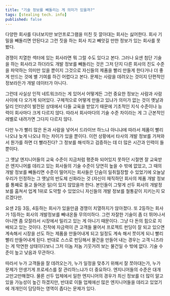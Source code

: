```yaml
---
title: "기술 정보를 빼돌리는 게 의미가 있을까?"
tags: [stealing tech. info]
published: false
---
```


다양한 회사를 다녀보지만 보안프로그램을 미친 듯 깔아대는 회사는 싫어한다. 회사 기밀을 빼돌리면 안된다고 그런 짓을 하는 회사 치고 빼앗길 만한 정보가 있는 회사를 못 봤다. 

경쟁이 치열한 섹터에 있는 회사라면 뭐 그럴 수도 있다고 본다. 그러나 요샌 첨단 기술을 하는 회사라고 하더라도 개발 정보를 빼돌리는 것은 그저 단지 다른 회사의 진도 수준을 파악하는 의미만 있을 뿐이지 그것으로 자신들의 제품을 빨리 만들게 한다거나 더 좋게 만드는 것에 별 기여를 하긴 어렵다고 본다. 문제는 사람을 데려오는 것이지 단편적인 정보라든가 개발 데이터가 아니다.

그런데 사실상 인적 네트워크라는 게 있어서 어떻게든 그런 중요한 정보는 사람과 사람 사이에 다 오가게 되어있다. 구체적으로 어떻게 만들고 있냐가 의미가 없는 것이 옛날과 달리 인터넷이 발전된 상태에서 다들 교육을 받았기 때문에 기초적인 지식 수준이나 능력이 회사마다 크게 다르지 않다. 따라서 회사마다의 기술 수준 차이라는 게 그 근본적인 레벨로 내려가면 그다지 다르지 않다.

다만 누가 빨리 많은 돈과 사람을 넣어서 드라이브 하느냐 아니냐에 따라서 제품이 빨리 나오냐 늦게 나오냐 하는 차이가 있을 뿐이다. 이런 상황에서 타사의 개발 정보를 가져와서 뭔가를 하면 더 빨라진다? 그 정보를 해석하고 검증하는 데 더 많은 시간과 인력이 들 뿐이다. 

그 옛날 엔지니어들의 교육 수준이 지금처럼 평준화 되어있지 못하던 시절엔 잘 교육받은 엔지니어를 데리고 있는 회사들의 기술 수준이 당연히 높을 수 밖에 없었고, 그 때의 개발 정보를 빼돌리면 수준이 떨어지는 회사들은 단숨이 일취월장할 수 있었기에 오늘날 우리가 인정하는 그 옛날의 반도체 신화라는 것 (자신이 재직하던 회사의 제품 개발 정보를 통째로 들고 들어온 일)이 있지 않았을까 한다. 본인들이 그렇게 선두 회사의 개발정보를 훔쳐서 업계 1위로 도약할 수 있었으니 자신들의 개발 정보를 철통같이 지키는지 모르겠다만.

요샌 2등 3등, 4등하는 회사가 있을만큼 경쟁이 치열하지가 않아졌다. 또 2등하는 회사가 1등하는 회사의 개발정보를 빼내온들 무의미하다. 그런 자잘한 기술이 좀 더 뛰어나서 아니면 좀 모잘라서 시장에서 밀리고 있는 게 아니기 때문이다. 그냥 다 돈의 힘으로 지배되고 있는 것이다. 진작에 자금력이 큰 고객들 물어서 프로젝트 펀딩이 잘 되고 있으면 계속해서 시장을 선도 하는 제품을 만들어내게 되고 일정도 계속 해서 쪼이게 되니 빨리 빨리 만들어내게 된다. 반대로 스스로 펀딩해서 물건을 만들어 내는 경우는 고객 니즈라는 게 막연한 상태이다보니 그저 이놈 저놈 기웃거려 보는 물건일 수 밖에 없다. 기술 수준이 높고 낮음과 무관하다. 

따라서 누가 고객들을 잘 데려오는가, 누가 일정을 맞추기 위해서 잘 쪼아대는가, 누가 문제가 안생기게 프로세스를 잘 관리하느냐가 더 중요하다. 엔지니어들의 수준은 대개 고만고만해졌다. 물론 선두 업체에서 일한 엔지니어의 경우가 최신 정보를 더 많이 알고 있을 가능성이 높긴 하겠지만, 반대로 이들 업체에선 많은 엔지니어들을 데리고 있었기에 개개인이 담당하는 영역이 좁다는 문제가 있다. 